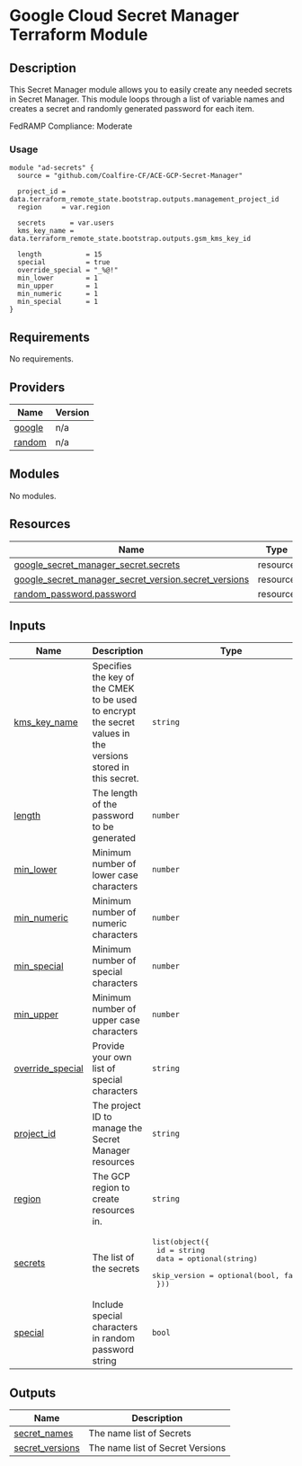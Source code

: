 # Google Cloud Secret Manager Terraform Module

## Description

This Secret Manager module allows you to easily create any needed secrets in Secret Manager. This module loops through a list of variable names and creates a secret and randomly generated password for each item.

FedRAMP Compliance: Moderate

### Usage

```
module "ad-secrets" {
  source = "github.com/Coalfire-CF/ACE-GCP-Secret-Manager"

  project_id = data.terraform_remote_state.bootstrap.outputs.management_project_id
  region     = var.region

  secrets      = var.users
  kms_key_name = data.terraform_remote_state.bootstrap.outputs.gsm_kms_key_id

  length           = 15
  special          = true
  override_special = "_%@!"
  min_lower        = 1
  min_upper        = 1
  min_numeric      = 1
  min_special      = 1
}
```

<!-- BEGIN_TF_DOCS -->
## Requirements

No requirements.

## Providers

| Name | Version |
|------|---------|
| <a name="provider_google"></a> [google](#provider\_google) | n/a |
| <a name="provider_random"></a> [random](#provider\_random) | n/a |

## Modules

No modules.

## Resources

| Name | Type |
|------|------|
| [google_secret_manager_secret.secrets](https://registry.terraform.io/providers/hashicorp/google/latest/docs/resources/secret_manager_secret) | resource |
| [google_secret_manager_secret_version.secret_versions](https://registry.terraform.io/providers/hashicorp/google/latest/docs/resources/secret_manager_secret_version) | resource |
| [random_password.password](https://registry.terraform.io/providers/hashicorp/random/latest/docs/resources/password) | resource |

## Inputs

| Name | Description | Type | Default | Required |
|------|-------------|------|---------|:--------:|
| <a name="input_kms_key_name"></a> [kms\_key\_name](#input\_kms\_key\_name) | Specifies the key of the CMEK to be used to encrypt the secret values in the versions stored in this secret. | `string` | n/a | yes |
| <a name="input_length"></a> [length](#input\_length) | The length of the password to be generated | `number` | `15` | no |
| <a name="input_min_lower"></a> [min\_lower](#input\_min\_lower) | Minimum number of lower case characters | `number` | `1` | no |
| <a name="input_min_numeric"></a> [min\_numeric](#input\_min\_numeric) | Minimum number of numeric characters | `number` | `1` | no |
| <a name="input_min_special"></a> [min\_special](#input\_min\_special) | Minimum number of special characters | `number` | `1` | no |
| <a name="input_min_upper"></a> [min\_upper](#input\_min\_upper) | Minimum number of upper case characters | `number` | `1` | no |
| <a name="input_override_special"></a> [override\_special](#input\_override\_special) | Provide your own list of special characters | `string` | `"_%@!"` | no |
| <a name="input_project_id"></a> [project\_id](#input\_project\_id) | The project ID to manage the Secret Manager resources | `string` | n/a | yes |
| <a name="input_region"></a> [region](#input\_region) | The GCP region to create resources in. | `string` | n/a | yes |
| <a name="input_secrets"></a> [secrets](#input\_secrets) | The list of the secrets | <pre>list(object({<br>    id           = string<br>    data         = optional(string)<br>    skip_version = optional(bool, false)<br>  }))</pre> | `[]` | no |
| <a name="input_special"></a> [special](#input\_special) | Include special characters in random password string | `bool` | `true` | no |

## Outputs

| Name | Description |
|------|-------------|
| <a name="output_secret_names"></a> [secret\_names](#output\_secret\_names) | The name list of Secrets |
| <a name="output_secret_versions"></a> [secret\_versions](#output\_secret\_versions) | The name list of Secret Versions |
<!-- END_TF_DOCS -->
